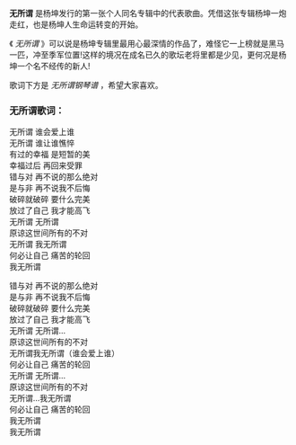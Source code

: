 

**无所谓** 是杨坤发行的第一张个人同名专辑中的代表歌曲。凭借这张专辑杨坤一炮走红，也是杨坤人生命运转变的开始。

  
《 _无所谓_
》可以说是杨坤专辑里最用心最深情的作品了，难怪它一上榜就是黑马一匹，冲至季军位置!这样的境况在成名已久的歌坛老将里都是少见，更何况是杨坤一个名不经传的新人!

  
歌词下方是 _无所谓钢琴谱_ ，希望大家喜欢。

### 无所谓歌词：

无所谓 谁会爱上谁  
无所谓 谁让谁憔悴  
有过的幸福 是短暂的美  
幸福过后 再回来受罪  
错与对 再不说的那么绝对  
是与非 再不说我不后悔  
破碎就破碎 要什么完美  
放过了自己 我才能高飞  
无所谓 无所谓  
原谅这世间所有的不对  
无所谓 我无所谓  
何必让自己 痛苦的轮回  
我无所谓

错与对 再不说的那么绝对  
是与非 再不说我不后悔  
破碎就破碎 要什么完美  
放过了自己 我才能高飞  
无所谓 无所谓...  
原谅这世间所有的不对  
无所谓我无所谓（谁会爱上谁）  
何必让自己 痛苦的轮回  
无所谓 无所谓...  
原谅这世间所有的不对  
无所谓...我无所谓  
何必让自己 痛苦的轮回  
我无所谓  
我无所谓

